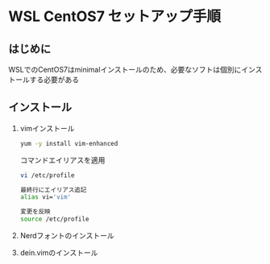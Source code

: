 # WSL CentOS7 セットアップ手順

## はじめに

WSLでのCentOS7はminimalインストールのため、必要なソフトは個別にインストールする必要がある

## インストール

1. vimインストール

   ```bash
   yum -y install vim-enhanced
   ```

   コマンドエイリアスを適用

   ```bash
   vi /etc/profile

   最終行にエイリアス追記
   alias vi='vim'

   変更を反映
   source /etc/profile
   ```

2. Nerdフォントのインストール

3. dein.vimのインストール
